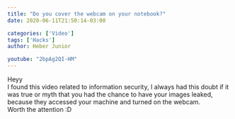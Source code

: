 ```yaml
---
title: "Do you cover the webcam on your notebook?"
date: 2020-06-11T21:50:14-03:00

categories: ['Video']
tags: ['Hacks']
author: Heber Junior

youtube: "2bpAg2QI-HM"
---
```


Heyy
<br>
I found this video related to information security, I always had this doubt if it was true or myth that you had the chance to have your images leaked, because they accessed your machine and turned on the webcam.
<br>
Worth the attention :D